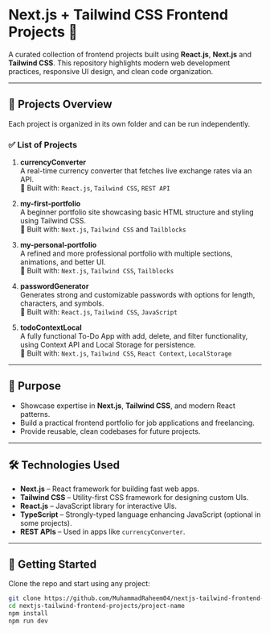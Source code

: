 # Next.js + Tailwind CSS Frontend Projects 🚀

A curated collection of frontend projects built using **React.js**, **Next.js** and **Tailwind CSS**. This repository highlights modern web development practices, responsive UI design, and clean code organization.

---

## 📁 Projects Overview

Each project is organized in its own folder and can be run independently.

### ✅ List of Projects

1. **currencyConverter**  
   A real-time currency converter that fetches live exchange rates via an API.  
   🔧 Built with: `React.js`, `Tailwind CSS`, `REST API`

2. **my-first-portfolio**  
   A beginner portfolio site showcasing basic HTML structure and styling using Tailwind CSS.  
   🔧 Built with: `Next.js`, `Tailwind CSS` and `Tailblocks`

3. **my-personal-portfolio**  
   A refined and more professional portfolio with multiple sections, animations, and better UI.  
   🔧 Built with: `Next.js`, `Tailwind CSS`, `Tailblocks`

4. **passwordGenerator**  
   Generates strong and customizable passwords with options for length, characters, and symbols.  
   🔧 Built with: `React.js`, `Tailwind CSS`, `JavaScript`

5. **todoContextLocal**  
   A fully functional To-Do App with add, delete, and filter functionality, using Context API and Local Storage for persistence.  
   🔧 Built with: `Next.js`, `Tailwind CSS`, `React Context`, `LocalStorage`

---

## 🎯 Purpose

- Showcase expertise in **Next.js**, **Tailwind CSS**, and modern React patterns.
- Build a practical frontend portfolio for job applications and freelancing.
- Provide reusable, clean codebases for future projects.

---

## 🛠️ Technologies Used

- **Next.js** – React framework for building fast web apps.
- **Tailwind CSS** – Utility-first CSS framework for designing custom UIs.
- **React.js** – JavaScript library for interactive UIs.
- **TypeScript** – Strongly-typed language enhancing JavaScript (optional in some projects).
- **REST APIs** – Used in apps like `currencyConverter`.

---

## 🚀 Getting Started

Clone the repo and start using any project:

```bash
git clone https://github.com/MuhammadRaheem04/nextjs-tailwind-frontend-projects.git
cd nextjs-tailwind-frontend-projects/project-name
npm install
npm run dev
